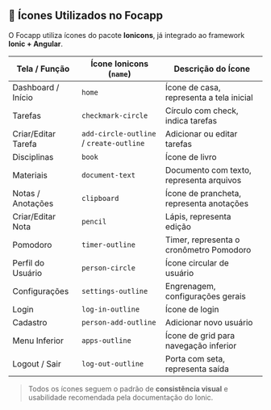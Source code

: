 
## 🎨 Ícones Utilizados no Focapp

O Focapp utiliza ícones do pacote **Ionicons**, já integrado ao framework **Ionic + Angular**.

| Tela / Função         | Ícone Ionicons (`name`)         | Descrição do Ícone                     |
|-----------------------|----------------------------------|----------------------------------------|
| Dashboard / Início    | `home`                          | Ícone de casa, representa a tela inicial |
| Tarefas               | `checkmark-circle`              | Círculo com check, indica tarefas      |
| Criar/Editar Tarefa   | `add-circle-outline` / `create-outline` | Adicionar ou editar tarefas   |
| Disciplinas           | `book`                          | Ícone de livro                         |
| Materiais             | `document-text`                 | Documento com texto, representa arquivos |
| Notas / Anotações     | `clipboard`                     | Ícone de prancheta, representa anotações |
| Criar/Editar Nota     | `pencil`                        | Lápis, representa edição               |
| Pomodoro              | `timer-outline`                 | Timer, representa o cronômetro Pomodoro |
| Perfil do Usuário     | `person-circle`                 | Ícone circular de usuário              |
| Configurações         | `settings-outline`              | Engrenagem, configurações gerais       |
| Login                 | `log-in-outline`                | Ícone de login                         |
| Cadastro              | `person-add-outline`            | Adicionar novo usuário                 |
| Menu Inferior         | `apps-outline`                  | Ícone de grid para navegação inferior  |
| Logout / Sair         | `log-out-outline`               | Porta com seta, representa saída       |

> Todos os ícones seguem o padrão de **consistência visual** e usabilidade recomendada pela documentação do Ionic.
